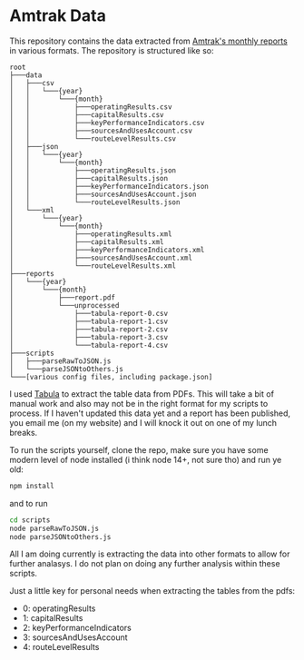 # Amtrak Data
This repository contains the data extracted from [Amtrak's monthly reports](https://www.amtrak.com/reports-documents) in various formats. The repository is structured like so:

```
root
├───data
│   ├───csv
│   │   └───{year}
│   │       └───{month}
│   │           ├───operatingResults.csv
│   │           ├───capitalResults.csv
│   │           ├───keyPerformanceIndicators.csv
│   │           ├───sourcesAndUsesAccount.csv
│   │           └───routeLevelResults.csv
│   ├───json
│   │   └───{year}
│   │       └───{month}
│   │           ├───operatingResults.json
│   │           ├───capitalResults.json
│   │           ├───keyPerformanceIndicators.json
│   │           ├───sourcesAndUsesAccount.json
│   │           └───routeLevelResults.json
│   └───xml
│       └───{year}
│           └───{month}
│               ├───operatingResults.xml
│               ├───capitalResults.xml
│               ├───keyPerformanceIndicators.xml
│               ├───sourcesAndUsesAccount.xml
│               └───routeLevelResults.xml
├───reports
│   └───{year}
│       └───{month}
│           ├───report.pdf
│           └───unprocessed
│               ├───tabula-report-0.csv
│               ├───tabula-report-1.csv
│               ├───tabula-report-2.csv
│               ├───tabula-report-3.csv
│               └───tabula-report-4.csv
├───scripts
│   ├───parseRawToJSON.js
│   └───parseJSONtoOthers.js
└───[various config files, including package.json]
```

I used [Tabula](https://tabula.technology/) to extract the table data from PDFs. This will take a bit of manual work and also may not be in the right format for my scripts to process. If I haven't updated this data yet and a report has been published, you email me (on my website) and I will knock it out on one of my lunch breaks.

To run the scripts yourself, clone the repo, make sure you have some modern level of node installed (i think node 14+, not sure tho) and run ye old:

```bash
npm install
```
and to run 

```bash
cd scripts
node parseRawToJSON.js
node parseJSONtoOthers.js
```

All I am doing currently is extracting the data into other formats to allow for further analasys. I do not plan on doing any further analysis within these scripts.

Just a little key for personal needs when extracting the tables from the pdfs:
- 0: operatingResults
- 1: capitalResults
- 2: keyPerformanceIndicators
- 3: sourcesAndUsesAccount
- 4: routeLevelResults